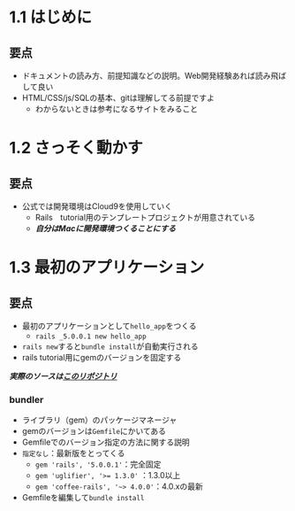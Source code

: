 # 1.1 はじめに

## 要点

- ドキュメントの読み方、前提知識などの説明。Web開発経験あれば読み飛ばして良い
- HTML/CSS/js/SQLの基本、gitは理解してる前提ですよ
  - わからないときは参考になるサイトをみること

# 1.2 さっそく動かす

## 要点

- 公式では開発環境はCloud9を使用していく
  - Rails　tutorial用のテンプレートプロジェクトが用意されている
  - ___自分はMacに開発環境つくることにする___


# 1.3 最初のアプリケーション

## 要点

- 最初のアプリケーションとして`hello_app`をつくる
  - `rails _5.0.0.1 new hello_app`
- `rails new`すると`bundle install`が自動実行される
- rails tutorial用にgemのバージョンを固定する

___実際のソースは[このリポジトリ](https://github.com/shoota/rails5-tutorial-hello_app)___

### bundler

- ライブラリ（gem）のパッケージマネージャ
- gemのバージョンは`Gemfile`にかいてある
- Gemfileでのバージョン指定の方法に関する説明
- `指定なし`：最新版をとってくる
  - `gem 'rails', '5.0.0.1'`：完全固定
  - `gem 'uglifier', '>= 1.3.0'` ：1.3.0以上
  - `gem 'coffee-rails', '~> 4.0.0'`：4.0.xの最新
- Gemfileを編集して`bundle install`
